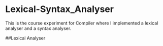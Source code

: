 # Lexical-Syntax_Analyser
This is the course experiment for Compiler where I implemented a lexical analyser and a syntax analyser.

##Lexical Analyser



